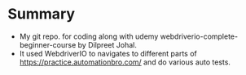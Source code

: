 # Summary
* My git repo. for coding along with udemy webdriverio-complete-beginner-course by Dilpreet Johal.
* It used WebdriverIO to navigates to different parts of https://practice.automationbro.com/ and do various auto tests.
